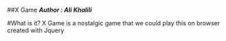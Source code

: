 ﻿##X Game
*__Author : Ali Khalili__*

#What is it?
X Game is a nostalgic game that we could play this on browser created with Jquery